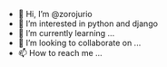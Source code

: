 - 👋 Hi, I’m @zorojurio
- 👀 I’m interested in python and django
- 🌱 I’m currently learning ...
- 💞️ I’m looking to collaborate on ...
- 📫 How to reach me ...

<!---
zorojurio/zorojurio is a ✨ special ✨ repository because its `README.md` (this file) appears on your GitHub profile.
You can click the Preview link to take a look at your changes.
--->
